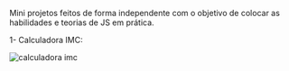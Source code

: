 Mini projetos feitos de forma independente com o objetivo de colocar as habilidades e teorias de JS em prática.

1- Calculadora IMC:

![calculadora imc](https://github.com/user-attachments/assets/45d4efdb-3e01-48ff-8fd6-c418abcb4340)
